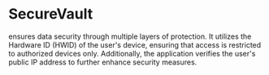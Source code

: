 # SecureVault
ensures data security through multiple layers of protection. It utilizes the Hardware ID (HWID) of the user's device, ensuring that access is restricted to authorized devices only. Additionally, the application verifies the user's public IP address to further enhance security measures.
